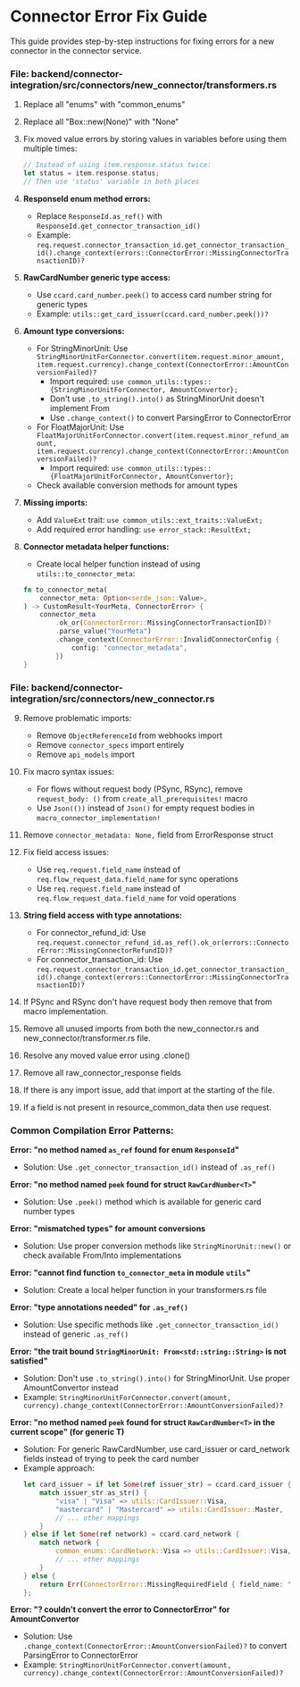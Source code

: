 # Connector Error Fix Guide

This guide provides step-by-step instructions for fixing errors for a new connector in the connector service.

### File: backend/connector-integration/src/connectors/new_connector/transformers.rs

1. Replace all "enums" with "common_enums"

2. Replace all "Box::new(None)" with "None"

3. Fix moved value errors by storing values in variables before using them multiple times:
   ```rust
   // Instead of using item.response.status twice:
   let status = item.response.status;
   // Then use 'status' variable in both places
   ```

4. **ResponseId enum method errors:**
   - Replace `ResponseId.as_ref()` with `ResponseId.get_connector_transaction_id()`
   - Example: `req.request.connector_transaction_id.get_connector_transaction_id().change_context(errors::ConnectorError::MissingConnectorTransactionID)?`

5. **RawCardNumber generic type access:**
   - Use `ccard.card_number.peek()` to access card number string for generic types
   - Example: `utils::get_card_issuer(ccard.card_number.peek())?`

6. **Amount type conversions:**
   - For StringMinorUnit: Use `StringMinorUnitForConnector.convert(item.request.minor_amount, item.request.currency).change_context(ConnectorError::AmountConversionFailed)?`
     - Import required: `use common_utils::types::{StringMinorUnitForConnector, AmountConvertor};`
     - Don't use `.to_string().into()` as StringMinorUnit doesn't implement From<String>
     - Use `.change_context()` to convert ParsingError to ConnectorError
   - For FloatMajorUnit: Use `FloatMajorUnitForConnector.convert(item.request.minor_refund_amount, item.request.currency).change_context(ConnectorError::AmountConversionFailed)?`
     - Import required: `use common_utils::types::{FloatMajorUnitForConnector, AmountConvertor};`
   - Check available conversion methods for amount types

7. **Missing imports:**
   - Add `ValueExt` trait: `use common_utils::ext_traits::ValueExt;`
   - Add required error handling: `use error_stack::ResultExt;`

8. **Connector metadata helper functions:**
   - Create local helper function instead of using `utils::to_connector_meta`:
   ```rust
   fn to_connector_meta(
       connector_meta: Option<serde_json::Value>,
   ) -> CustomResult<YourMeta, ConnectorError> {
       connector_meta
           .ok_or(ConnectorError::MissingConnectorTransactionID)?
           .parse_value("YourMeta")
           .change_context(ConnectorError::InvalidConnectorConfig {
               config: "connector_metadata",
           })
   }
   ```

### File: backend/connector-integration/src/connectors/new_connector.rs

9. Remove problematic imports:
   - Remove `ObjectReferenceId` from webhooks import
   - Remove `connector_specs` import entirely
   - Remove `api_models` import

10. Fix macro syntax issues:
    - For flows without request body (PSync, RSync), remove `request_body: ()` from `create_all_prerequisites!` macro
    - Use `Json(())` instead of `Json()` for empty request bodies in `macro_connector_implementation!`

11. Remove `connector_metadata: None,` field from ErrorResponse struct

12. Fix field access issues:
    - Use `req.request.field_name` instead of `req.flow_request_data.field_name` for sync operations
    - Use `req.request.field_name` instead of `req.flow_request_data.field_name` for void operations

13. **String field access with type annotations:**
    - For connector_refund_id: Use `req.request.connector_refund_id.as_ref().ok_or(errors::ConnectorError::MissingConnectorRefundID)?`
    - For connector_transaction_id: Use `req.request.connector_transaction_id.get_connector_transaction_id().change_context(errors::ConnectorError::MissingConnectorTransactionID)?`

14. If PSync and RSync don't have request body then remove that from macro implementation.

15. Remove all unused imports from both the new_connector.rs and new_connector/transformer.rs file.

16. Resolve any moved value error using .clone()

17. Remove all raw_connector_response fields

18. If there is any import issue, add that import at the starting of the file.

19. If a field is not present in resource_common_data then use request.

### Common Compilation Error Patterns:

**Error: "no method named `as_ref` found for enum `ResponseId`"**
- Solution: Use `.get_connector_transaction_id()` instead of `.as_ref()`

**Error: "no method named `peek` found for struct `RawCardNumber<T>`"**
- Solution: Use `.peek()` method which is available for generic card number types

**Error: "mismatched types" for amount conversions**
- Solution: Use proper conversion methods like `StringMinorUnit::new()` or check available From/Into implementations

**Error: "cannot find function `to_connector_meta` in module `utils`"**
- Solution: Create a local helper function in your transformers.rs file

**Error: "type annotations needed" for `.as_ref()`**
- Solution: Use specific methods like `.get_connector_transaction_id()` instead of generic `.as_ref()`

**Error: "the trait bound `StringMinorUnit: From<std::string::String>` is not satisfied"**
- Solution: Don't use `.to_string().into()` for StringMinorUnit. Use proper AmountConvertor instead
- Example: `StringMinorUnitForConnector.convert(amount, currency).change_context(ConnectorError::AmountConversionFailed)?`

**Error: "no method named `peek` found for struct `RawCardNumber<T>` in the current scope" (for generic T)**
- Solution: For generic RawCardNumber<T>, use card_issuer or card_network fields instead of trying to peek the card number
- Example approach:
  ```rust
  let card_issuer = if let Some(ref issuer_str) = ccard.card_issuer {
      match issuer_str.as_str() {
          "visa" | "Visa" => utils::CardIssuer::Visa,
          "mastercard" | "Mastercard" => utils::CardIssuer::Master,
          // ... other mappings
      }
  } else if let Some(ref network) = ccard.card_network {
      match network {
          common_enums::CardNetwork::Visa => utils::CardIssuer::Visa,
          // ... other mappings
      }
  } else {
      return Err(ConnectorError::MissingRequiredField { field_name: "card_issuer or card_network" });
  };
  ```

**Error: "? couldn't convert the error to ConnectorError" for AmountConvertor**
- Solution: Use `.change_context(ConnectorError::AmountConversionFailed)?` to convert ParsingError to ConnectorError
- Example: `StringMinorUnitForConnector.convert(amount, currency).change_context(ConnectorError::AmountConversionFailed)?`

